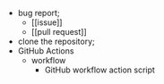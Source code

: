 - bug report;
    - [[issue]]
    - [[pull request]]
- clone the repository;
- GitHub Actions
    - workflow
        - GitHub workflow action script
